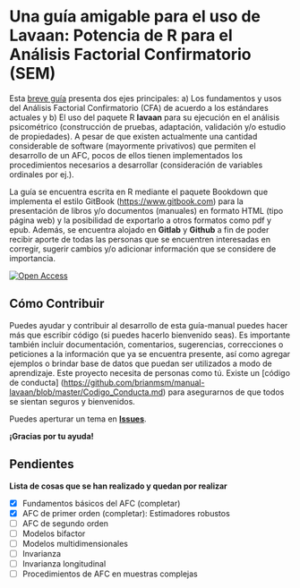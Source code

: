 # Una guía amigable para el uso de Lavaan: Potencia de R para el Análisis Factorial Confirmatorio (SEM)

Esta [breve guía](https://brianmsm.github.io/manual-lavaan/) presenta dos ejes principales: a) Los fundamentos y usos del Análisis Factorial Confirmatorio (CFA) de acuerdo a los estándares actuales y b) El uso del paquete R **lavaan** para su ejecución en el análisis psicométrico (construcción de pruebas, adaptación, validación y/o estudio de propiedades). A pesar de que existen actualmente una cantidad considerable de software (mayormente privativos) que permiten el desarrollo de un AFC, pocos de ellos tienen implementados los procedimientos necesarios a desarrollar (consideración de variables ordinales por ej.).

La guía se encuentra escrita en R mediante el paquete Bookdown que implementa el estilo GitBook (https://www.gitbook.com) para la presentación de libros y/o documentos (manuales) en formato HTML (tipo página web) y la posibilidad de exportarlo a otros formatos como pdf y epub. Además, se encuentra alojado en **Gitlab** y **Github** a fin de poder recibir aporte de todas las personas que se encuentren interesadas en corregir, sugerir cambios y/o adicionar información que se considere de importancia. 

[![Open Access](https://brianmsm.github.io/manual-lavaan/images/openaccess.png)](https://brianmsm.github.io/manual-lavaan/images/openaccess.png "Open Access")

## Cómo Contribuir

Puedes ayudar y contribuir al desarrollo de esta guía-manual puedes hacer más que escribir código (si puedes hacerlo bienvenido seas). Es importante también incluir documentación, comentarios, sugerencias, correcciones o peticiones a la información que ya se encuentra presente, así como agregar ejemplos o brindar base de datos que puedan ser utilizados a modo de aprendizaje. Este proyecto necesita de personas como tú. Existe un [código de conducta] (https://github.com/brianmsm/manual-lavaan/blob/master/Codigo_Conducta.md) para asegurarnos de que todos se sientan seguros y bienvenidos.

Puedes aperturar un tema en [**Issues**](https://github.com/brianmsm/manual-lavaan/issues).

**¡Gracias por tu ayuda!**

## Pendientes

**Lista de cosas que se han realizado y quedan por realizar**

- [x] Fundamentos básicos del AFC (completar)
- [x] AFC de primer orden (completar): Estimadores robustos
- [ ] AFC de segundo orden
- [ ] Modelos bifactor
- [ ] Modelos multidimensionales
- [ ] Invarianza
- [ ] Invarianza longitudinal
- [ ] Procedimientos de AFC en muestras complejas
